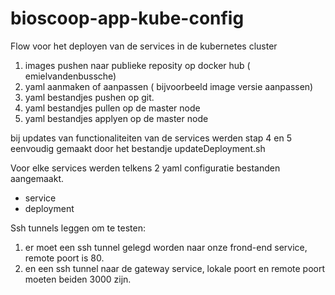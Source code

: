 # bioscoop-app-kube-config

Flow voor het deployen van de services in de kubernetes cluster
1) images pushen naar publieke reposity op docker hub ( emielvandenbussche)
2) yaml aanmaken of aanpassen ( bijvoorbeeld image versie aanpassen)
3) yaml bestandjes pushen op git.
4) yaml bestandjes pullen op de master node
5) yaml bestandjes applyen op de master node

bij updates van functionaliteiten van de services werden stap 4 en 5 eenvoudig gemaakt door het bestandje updateDeployment.sh

Voor elke services werden telkens 2 yaml configuratie bestanden aangemaakt.
- service
- deployment

Ssh tunnels leggen om te testen:
1) er moet een ssh tunnel gelegd worden naar onze frond-end service, remote poort is 80.
2) en een ssh tunnel naar de gateway service, lokale poort en remote poort moeten beiden 3000 zijn.
